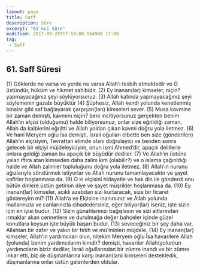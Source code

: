 ```yaml
---
layout: page
title: Saff
description: Sûre
excerpt: "61'nci Sûre"
modified: 2017-09-29T17:50:00.564948 17:00
tag: 
 - Saff
---
```


## 61. Saff Sûresi

(1) Göklerde ne varsa ve yerde ne varsa Allah’ı tesbih etmektedir ve O üstündür, hüküm ve hikmet sahibidir.
(2) Ey inanan(lar) kimseler, niçin? yapmayacağınız şeyi söylüyorsunuz.
(3) Allah katında yapmayacağınız şeyi söylemenin gazabı büyüktür
(4) Şüphesiz, Allah kendi yolunda kenetlenmiş binalar gibi saf bağlayarak çarpışan(ları) kimseleri sever.
(5) Musa kavmine bir zaman demişti, kavmim niçin? beni incitiyorsunuz  gerçekten benim Allah’ın elçisi (olduğumu) halde biliyorsunuz, onlar size eğrildiği zaman, Allah da kalblerini eğriltti ve Allah yoldan çıkan kavmi doğru yola iletmez.
(6) Ve hani Meryem oğlu Îsa demişti, İsrail oğulları elbette ben size (gönderilen) Allah’ın elçisiyim, Tevrattan elimde olanı doğrulayıcı ve benden sonra gelecek bir elçiyi müjdeleyiciyim, onun ismi Ahmed’dir, apaçık delillerle onlara geldiği zaman bu apaçık bir büyüdür dediler.
(7) Ve Allah’ın üstüne yalan iftira atan kimseden daha zalim kim (olabilir?) ve o islama çağırıldığı halde ve Allah zalimler topluluğunu doğru yola iletmez. 
(8) Allah’ın nurunu ağızlarıyle söndürmek istiyorlar ve Allah nurunu tamamlayacaktır ve şayet kafirler hoşlanmasa da.
(9) O ki elçisini hidayetle ve hak din ile gönderdi onu bütün dinlere üstün getirsin diye ve şayet müşrikler hoşlanmasa da. 
(10) Ey inanan(lar) kimseler, acıklı azabdan sizi kurtaracak, size bir ticaret göstereyim mi? 
(11) Allah’a ve Elçisine inanırsınız ve Allah yolunda mallarınızla ve canlarınızla cihadedersiniz, eğer biliyor(lar) iseniz, işte sizin için en iyisi budur. 
(12) Sizin günahlarınızı bağışlasın ve sizi altlarından ırmaklar akan cennetlere ve durulmağa değer bahçeler içinde güzel konutlara koysun işte büyük başarı budur, 
(13) seveceğiniz bir şey daha var, Allahtan bir zafer ve yakın bir fetih ve mü’minleri müjdele.
(14) Ey inanan(lar) kimseler, Allah’ın yardımcıları olun, nitekim Meryem oğlu Îsa havarilere Allah (yolunda) benim yardımcılarım kimdir? demişti, havariler Allah(yolun)un yardımcıların biziz dediler, İsrail oğullarından bir zümre inandı ve bir zümre inkar etti, biz de düşmanlarına karşı inanan(ları) kimseleri destekledik, düşmanlarına onlar üstün gelenlerden oldular.
